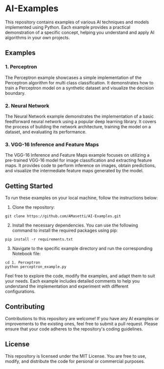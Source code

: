 # AI-Examples

This repository contains examples of various AI techniques and models implemented using Python. Each example provides a practical demonstration of a specific concept, helping you understand and apply AI algorithms in your own projects.

## Examples

### 1. Perceptron

The Perceptron example showcases a simple implementation of the Perceptron algorithm for multi class classification. It demonstrates how to train a Perceptron model on a synthetic dataset and visualize the decision boundary.

### 2. Neural Network

The Neural Network example demonstrates the implementation of a basic feedforward neural network using a popular deep learning library. It covers the process of building the network architecture, training the model on a dataset, and evaluating its performance.

### 3. VGG-16 Inference and Feature Maps

The VGG-16 Inference and Feature Maps example focuses on utilizing a pre-trained VGG-16 model for image classification and extracting feature maps. It provides code to perform inference on images, obtain predictions, and visualize the intermediate feature maps generated by the model.

## Getting Started

To run these examples on your local machine, follow the instructions below:

1. Clone the repository:

```shell
git clone https://github.com/AMasetti/AI-Examples.git
```

2. Install the necessary dependencies. You can use the following command to install the required packages using pip:

```shell
pip install -r requirements.txt
```

3. Navigate to the specific example directory and run the corresponding Notebook file:

```shell
cd 1. Perceptron
python perceptron_example.py
```

Feel free to explore the code, modify the examples, and adapt them to suit your needs. Each example includes detailed comments to help you understand the implementation and experiment with different configurations.

## Contributing
Contributions to this repository are welcome! If you have any AI examples or improvements to the existing ones, feel free to submit a pull request. Please ensure that your code adheres to the repository's coding guidelines.

## License
This repository is licensed under the MIT License. You are free to use, modify, and distribute the code for personal or commercial purposes.
